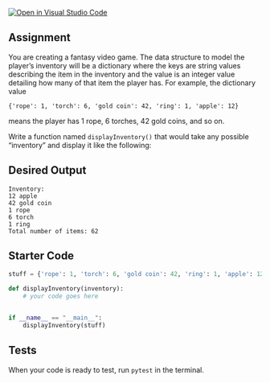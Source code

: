 [![Open in Visual Studio Code](https://classroom.github.com/assets/open-in-vscode-718a45dd9cf7e7f842a935f5ebbe5719a5e09af4491e668f4dbf3b35d5cca122.svg)](https://classroom.github.com/online_ide?assignment_repo_id=14816585&assignment_repo_type=AssignmentRepo)

## Assignment
You are creating a fantasy video game. The data structure to model the player’s inventory will be a dictionary where the keys are string values describing the item in the inventory and the value is an integer value detailing how many of that item the player has. For example, the dictionary value 

`{'rope': 1, 'torch': 6, 'gold coin': 42, 'ring': 1, 'apple': 12}` 

means the player has 1 rope, 6 torches, 42 gold coins, and so on.

Write a function named `displayInventory()` that would take any possible “inventory” and display it like the following:

## Desired Output
```
Inventory:
12 apple
42 gold coin
1 rope
6 torch
1 ring
Total number of items: 62
```

## Starter Code
```python
stuff = {'rope': 1, 'torch': 6, 'gold coin': 42, 'ring': 1, 'apple': 12}

def displayInventory(inventory):
    # your code goes here


if __name__ == "__main__":
    displayInventory(stuff)
```

## Tests
When your code is ready to test, run `pytest` in the terminal.

